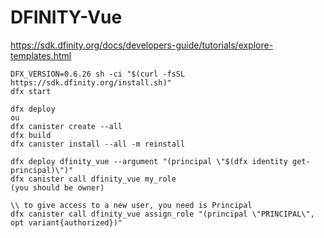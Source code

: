 # DFINITY-Vue
https://sdk.dfinity.org/docs/developers-guide/tutorials/explore-templates.html

```
DFX_VERSION=0.6.26 sh -ci "$(curl -fsSL https://sdk.dfinity.org/install.sh)"
dfx start
```
```
dfx deploy
ou
dfx canister create --all
dfx build
dfx canister install --all -m reinstall
```

```
dfx deploy dfinity_vue --argument "(principal \"$(dfx identity get-principal)\")"
dfx canister call dfinity_vue my_role
(you should be owner)

\\ to give access to a new user, you need is Principal
dfx canister call dfinity_vue assign_role "(principal \"PRINCIPAL\", opt variant{authorized})"
```